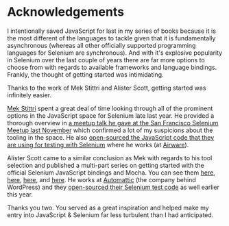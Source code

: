 # Acknowledgements

I intentionally saved JavaScript for last in my series of books because it is the most different of the languages to tackle given that it is fundamentally asynchronous (whereas all other officially supported programming languages for Selenium are synchronous). And with it's explosive popularity in Selenium over the last couple of years there are far more options to choose from with regards to available frameworks and language bindings. Frankly, the thought of getting started was intimidating.

Thanks to the work of Mek Stittri and Alister Scott, getting started was infinitely easier.

[Mek Stittri](https://github.com/mekdev) spent a great deal of time looking through all of the prominent options in the JavaScript space for Selenium late last year. He provided a thorough overview in [a meetup talk he gave at the San Francisco Selenium Meetup last November](https://www.youtube.com/watch?v=CqeCUyoIEo8) which confirmed a lot of my suspicions about the tooling in the space. He also [open-sourced the JavaScript code that they are using for testing with Selenium](https://github.com/mekdev/mocha-selenium-pageobject) where he works (at [Airware](http://www.airware.com/)).

Alister Scott came to a similar conclusion as Mek with regards to his tool selection and published a multi-part series on getting started with the official Selenium JavaScript bindings and Mocha. You can see them [here](https://watirmelon.com/2015/10/28/getting-started-with-webdriverjs-mocha/), [here](https://watirmelon.com/2015/10/30/webdriverjs-mocha-part-2-hooks/), [here](https://watirmelon.com/2015/10/30/webdriverjs-mocha-part-3-page-objects/), and [here](https://watirmelon.com/2015/11/02/webdriverjs-mocha-part-4-more-page-objects-config/). He works at [Automattic](https://automattic.com/) (the company behind WordPress) and they [open-sourced their Selenium test code](https://watirmelon.com/2016/05/05/wordpress-com-e2e-automated-tests-now-open-source/) as well earlier this year.

Thanks you two. You served as a great inspiration and helped make my entry into JavaScript & Selenium far less turbulent than I had anticipated.
